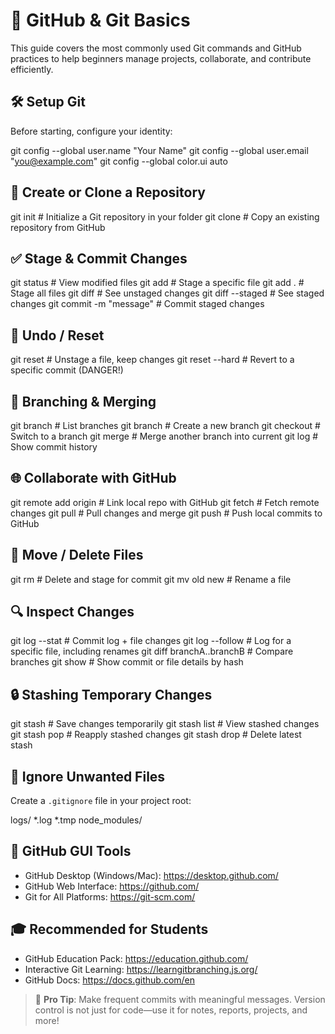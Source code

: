 # 🧠 GitHub & Git Basics
This guide covers the most commonly used Git commands and GitHub practices to help beginners manage projects, collaborate, and contribute efficiently.



## 🛠️ Setup Git

Before starting, configure your identity:

git config --global user.name "Your Name"
git config --global user.email "you@example.com"
git config --global color.ui auto



## 📂 Create or Clone a Repository

git init # Initialize a Git repository in your folder
git clone <url> # Copy an existing repository from GitHub



## ✅ Stage & Commit Changes

git status # View modified files
git add <file> # Stage a specific file
git add . # Stage all files
git diff # See unstaged changes
git diff --staged # See staged changes
git commit -m "message" # Commit staged changes



## 🔁 Undo / Reset

git reset <file> # Unstage a file, keep changes
git reset --hard <commit> # Revert to a specific commit (DANGER!)



## 🌱 Branching & Merging

git branch # List branches
git branch <name> # Create a new branch
git checkout <name> # Switch to a branch
git merge <branch> # Merge another branch into current
git log # Show commit history



## 🌐 Collaborate with GitHub

git remote add origin <url> # Link local repo with GitHub
git fetch # Fetch remote changes
git pull # Pull changes and merge
git push # Push local commits to GitHub



## 🔁 Move / Delete Files

git rm <file> # Delete and stage for commit
git mv old new # Rename a file



## 🔍 Inspect Changes

git log --stat # Commit log + file changes
git log --follow <file> # Log for a specific file, including renames
git diff branchA..branchB # Compare branches
git show <SHA> # Show commit or file details by hash



## 🔒 Stashing Temporary Changes

git stash # Save changes temporarily
git stash list # View stashed changes
git stash pop # Reapply stashed changes
git stash drop # Delete latest stash



## 🧹 Ignore Unwanted Files

Create a `.gitignore` file in your project root:

logs/
*.log
*.tmp
node_modules/



## 👥 GitHub GUI Tools

- GitHub Desktop (Windows/Mac): https://desktop.github.com/
- GitHub Web Interface: https://github.com/
- Git for All Platforms: https://git-scm.com/



## 🎓 Recommended for Students

- GitHub Education Pack: https://education.github.com/
- Interactive Git Learning: https://learngitbranching.js.org/
- GitHub Docs: https://docs.github.com/en



> 🧠 **Pro Tip**: Make frequent commits with meaningful messages. Version control is not just for code—use it for notes, reports, projects, and more!